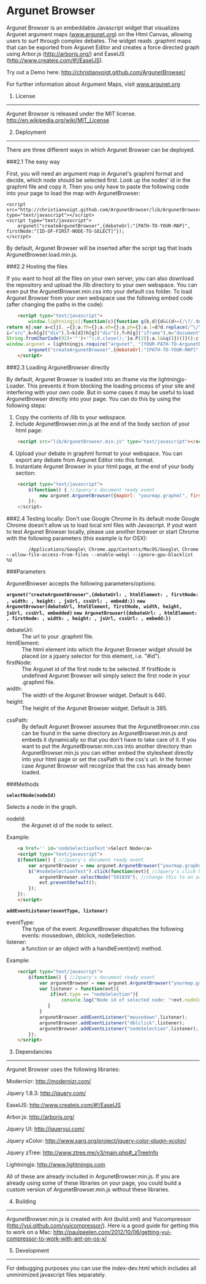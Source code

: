 Argunet Browser
===============

Argunet Browser is an embeddable Javascript widget that visualizes Argunet argument maps (www.argunet.org) on the Html Canvas, allowing users to surf through complex debates. The widget reads .graphml maps that can be exported from Argunet Editor and creates a force directed graph using Arbor.js (http://arborjs.org/) and EaselJS (http://www.createjs.com/#!/EaselJS).

Try out a Demo here: http://christianvoigt.github.com/ArgunetBrowser/

For further information about Argument Maps, visit www.argunet.org


1. License
----------

Argunet Browser is released under the MIT license. http://en.wikipedia.org/wiki/MIT_License

2. Deployment
-------------
There are three different ways in which Argunet Browser can be deployed.

###2.1 The easy way

First, you will need an argument map in Argunet's graphml format and decide, which node should be selected first. Look up the nodes' id in the graphml file and copy it. Then you only have to paste the following code into your page to load the map with ArgunetBrowser:

	<script src="http://christianvoigt.github.com/ArgunetBrowser/lib/ArgunetBrowser.load.min.js" type="text/javascript"></script>
	<script type="text/javascript">
		argunet("createArgunetBrowser",{debateUrl:"[PATH-TO-YOUR-MAP]", firstNode:"[ID-OF-FIRST-NODE-TO-SELECT]"});
	</script>		

By default, Argunet Browser will be inserted after the script tag that loads ArgunetBrowser.load.min.js.

###2.2 Hosting the files

If you want to host all the files on your own server, you can also download the repository and upload the /lib directory to your own webspace. You can even put the ArgunetBrowser.min.css into your default css folder. To load Argunet Browser from your own webspace use the following embed code (after changing the paths in the code):

```html
	<script type="text/javascript">
		window.lightningjs||function(c){function g(b,d){d&&(d+=(/\?/.test(d)?"&":"?")+"lv=1");c[b]||function(){var i=window,h=document,j=b,g=h.location.protocol,l="load",k=0;(function(){function b(){a.P(l);a.w=1;c[j]("_load")}c[j]=function(){function m(){m.id=e;return c[j].apply(m,arguments)}var b,e=++k;b=this&&this!=i?this.id||0:0;(a.s=a.s||[]).push([e,b,arguments]);m.then=function(b,c,h){var d=a.fh[e]=a.fh[e]||[],j=a.eh[e]=a.eh[e]||[],f=a.ph[e]=a.ph[e]||[];b&&d.push(b);c&&j.push(c);h&&f.push(h);return m};
return m};var a=c[j]._={};a.fh={};a.eh={};a.ph={};a.l=d?d.replace(/^\/\//,(g=="https:"?g:"http:")+"//"):d;a.p={0:+new Date};a.P=function(b){a.p[b]=new Date-a.p[0]};a.w&&b();i.addEventListener?i.addEventListener(l,b,!1):i.attachEvent("on"+l,b);var q=function(){function b(){return["<head></head><",c,' onload="var d=',n,";d.getElementsByTagName('head')[0].",d,"(d.",g,"('script')).",i,"='",a.l,"'\"></",c,">"].join("")}var c="body",e=h[c];if(!e)return setTimeout(q,100);a.P(1);var d="appendChild",g="createElement",
i="src",k=h[g]("div"),l=k[d](h[g]("div")),f=h[g]("iframe"),n="document",p;k.style.display="none";e.insertBefore(k,e.firstChild).id=o+"-"+j;f.frameBorder="0";f.id=o+"-frame-"+j;/MSIE[ ]+6/.test(navigator.userAgent)&&(f[i]="javascript:false");f.allowTransparency="true";l[d](f);try{f.contentWindow[n].open()}catch(s){a.domain=h.domain,p="javascript:var d="+n+".open();d.domain='"+h.domain+"';",f[i]=p+"void(0);"}try{var r=f.contentWindow[n];r.write(b());r.close()}catch(t){f[i]=p+'d.write("'+b().replace(/"/g,
String.fromCharCode(92)+'"')+'");d.close();'}a.P(2)};a.l&&q()})()}();c[b].lv="1";return c[b]}var o="lightningjs",k=window[o]=g(o);k.require=g;k.modules=c}({});
window.argunet = lightningjs.require("argunet", "[YOUR-PATH-TO-ArgunetBrowser.load.min.js]");
		argunet("createArgunetBrowser",{debateUrl:"[PATH-TO-YOUR-MAP]", firstNode:"[ID-OF-FIRST-NODE-TO-SELECT]", jsUrl:"[YOUR-PATH-TO-THE-LIB-FOLDER]",cssUrl:"[YOUR-PATH-TO-ArgunetBrowser.min.css]", htmlElement:"[#HTML-ID]"});
	</script>		
```	

###2.3 Loading ArgunetBrowser directly

By default, Argunet Browser is loaded into an iframe via the lightningjs-Loader. This prevents it from blocking the loading process of your site and interfering with your own code. But in some cases it may be useful to load ArgunetBrowser directly into your page. You can do this by using the following steps:


1. Copy the contents of /lib to your webspace.
3. Include ArgunetBrowser.min.js at the end of the body section of your html page:

```html
    <script src="lib/ArgunetBrowser.min.js" type="text/javascript"></script>
```	

4. Upload your debate in graphml format to your webspace. You can export any debate from Argunet Editor into this format.
5. Instantiate Argunet Browser in your html page, at the end of your body section:
    
```html
    <script type="text/javascript">
    	$(function() { //Jquery's document ready event
    		new argunet.ArgunetBrowser({mapUrl: "yourmap.graphml", firstNode:"[NODE-ID]", htmlElement:"[#HTML-ID]", embedded:false);
    	});	
    </script>
```

###2.4 Testing locally: Don't use Google Chrome
In its default mode Google Chrome doesn't allow us to load local xml files with Javascript. If yout want to test Argunet Browser locally, please use another browser or start Chrome with the following parameters (this example is for OSX): 
	
```
		/Applications/Google\ Chrome.app/Contents/MacOS/Google\ Chrome --allow-file-access-from-files --enable-webgl --ignore-gpu-blacklist %U    
```
    
###Parameters

ArgunetBrowser accepts the following parameters/options: 

**`argunet("createArgunetBrowser",{debateUrl: , htmlElement: , firstNode: , width: , height: , jsUrl, cssUrl: , embedd:})`**
**`new ArgunetBrowser(debateUrl, htmlElement, firstNode, width, height, jsUrl, cssUrl, embedded)`**
**`new ArgunetBrowser({debateUrl: , htmlElement: , firstNode: , width: , height: , jsUrl, cssUrl: , embedd:})`**
				
<dl>
<dt>debateUrl:</dt> 
<dd>The url to your .graphml file.</dd>

<dt>htmlElement:</dt> 
<dd>The html element into which the Argunet Browser widget should be placed (or a jquery selector for this element, i.e. "#id").</dd>

<dt>firstNode:<dt> 
<dd>The Argunet id of the first node to be selected. If firstNode is undefined Argunet Browser will simply select the first node in your .graphml file.</dd> 

<dt>width:<dt> 	
<dd>The width of the Argunet Browser widget. Default is 640.</dd>

<dt>height:</dt>
<dd>The height of the Argunet Browser widget. Default is 385.</dd>
</dl>

<dt>cssPath:</dt>
<dd>By default Argunet Browser assumes that the ArgunetBrowser.min.css can be found in the same directory as ArgunetBrowser.min.js and embeds it dynamically so that you don't have to take care of it. If you want to put the ArgunetBrowser.min.css into another directory than ArgunetBrowser.min.js you can either embed the stylesheet directly into your html page or set the cssPath to the css's url. In the former case Argunet Browser will recognize that the css has already been loaded.</dd>
</dl>

###Methods

**`selectNode(nodeId)`**

Selects a node in the graph.

<dl>
<dt>nodeId:</dt><dd>the Argunet id of the node to select.</dd>
</dl>

Example:

```html
    <a href='' id='nodeSelectionTest'>Select Node</a>
    <script type="text/javascript">
    $(function() { //Jquery's document ready event
    	var argunetBrowser = new argunet.ArgunetBrowser("yourmap.graphml",$("#htmlId"));
    	$("#nodeSelectionTest").click(function(evt){ //Jquery's click handler
    		argunetBrowser.selectNode("501839"); //change this to an argunet node id of your debate
    		evt.preventDefault();
    	});
    });	
    </script>
```
	
**`addEventListener(eventType, listener)`**

<dl>
<dt>eventType:</dt><dd>The type of the event. ArgunetBrowser dispatches the following events: mousedown, dblclick, nodeSelection.</dd>
<dt>listener:</dt><dd>a function or an object with a handleEvent(evt) method.</dd>
</dl>

Example:

```html
    <script type="text/javascript">
    	$(function() { //Jquery's document ready event
    		var argunetBrowser = new argunet.ArgunetBrowser("yourmap.graphml",$("#htmlId"));
    		var listener = function(evt){
	            if(evt.type == "nodeSelection"){
  		          	console.log("Node id of selected node: "+evt.nodeId);
 	           }
    		}
    		argunetBrowser.addEventListener("mousedown",listener);
    		argunetBrowser.addEventListener("dblclick",listener);
    		argunetBrowser.addEventListener("nodeSelection",listener);
    	});	
    </script>
```

3. Dependancies
---------------
Argunet Browser uses the following libraries:

Modernizr: http://modernizr.com/

Jquery 1.8.3: http://jquery.com/

EaselJS: http://www.createjs.com/#!/EaselJS

Arbor.js: http://arborjs.org/

Jquery UI: http://jqueryui.com/

Jquery xColor: http://www.xarg.org/project/jquery-color-plugin-xcolor/

Jquery zTree: http://www.ztree.me/v3/main.php#_zTreeInfo

Lightningjs: http://www.lightningjs.com

All of these are already included in ArgunetBrowser.min.js.
If you are already using some of these libraries on your page, you could build a custom version of ArgunetBrowser.min.js without these libraries.

4. Building
-----------
ArgunetBrowser.min.js is created with Ant (build.xml) and Yuicompressor (http://yui.github.com/yuicompressor/). Here is a good guide for getting this to work on a Mac: http://paulpeelen.com/2012/10/06/getting-yui-compressor-to-work-with-ant-on-os-x/

5. Development
--------------
For debugging purposes you can use the index-dev.html which includes all unminimized javascript files separately.